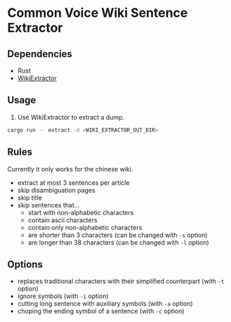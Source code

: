# Common Voice Wiki Sentence Extractor

## Dependencies

- Rust
- [WikiExtractor](https://github.com/attardi/wikiextractor)

## Usage

1. Use WikiExtractor to extract a dump.
```bash
cargo run -- extract -d <WIKI_EXTRACTOR_OUT_DIR>
```

## Rules
Currently it only works for the chinese wiki.
- extract at most 3 sentences per article
- skip disambiguation pages
- skip title
- skip sentences that...
    - start with non-alphabetic characters
    - contain ascii characters
    - contain only non-alphabetic characters
    - are shorter than 3 characters (can be changed with `-s` option)
    - are longer than 38 characters (can be changed with `-l` option)

## Options
- replaces traditional characters with their simplified counterpart (with `-t` option)
- ignore symbols (with `-i` option)
- cutting long sentence with auxiliary symbols (with `-a` option)
- choping the ending symbol of a sentence (with `-c` option)
